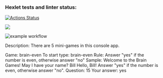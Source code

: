 ### Hexlet tests and linter status:
[![Actions Status](https://github.com/iFoxtrot33/frontend-project-lvl1/workflows/hexlet-check/badge.svg)](https://github.com/iFoxtrot33/frontend-project-lvl1/actions)

<a href="https://codeclimate.com/github/codeclimate/codeclimate/maintainability"><img src="https://api.codeclimate.com/v1/badges/a99a88d28ad37a79dbf6/maintainability" /></a>

![example workflow](https://github.com/iFoxtrot33/frontend-project-lvl1/actions/workflows/lintCheck.yml/badge.svg)

Description: There are 5 mini-games in this console app.

Game: 
brain-even
To start type: brain-even
Rule: 
Answer "yes" if the number is even, otherwise answer "no"
Sample:
Welcome to the Brain Games!
May I have your name? Bill
Hello, Bill!
Answer "yes" if the number is even, otherwise answer "no".
Question: 15
Your answer: yes

